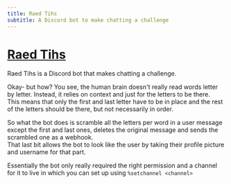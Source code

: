 ```yaml
---
title: Raed Tihs
subtitle: A Discord bot to make chatting a challenge
---
```


# [Raed Tihs](https://github.com/Yuri010/raed-tihs)
Raed Tihs is a Discord bot that makes chatting a challenge.

Okay- but how? You see, the human brain doesn't really read words letter by letter. Instead, it relies on context and just for the letters to be there.\
This means that only the first and last letter have to be in place and the rest of the letters should be there, but not necessarily in order.

So what the bot does is scramble all the letters per word in a user message except the first and last ones, deletes the original message and sends the scrambled one as a webhook.\
That last bit allows the bot to look like the user by taking their profile picture and username for that part.

Essentially the bot only really required the right permission and a channel for it to live in which you can set up using ``%setchannel <channel>``
